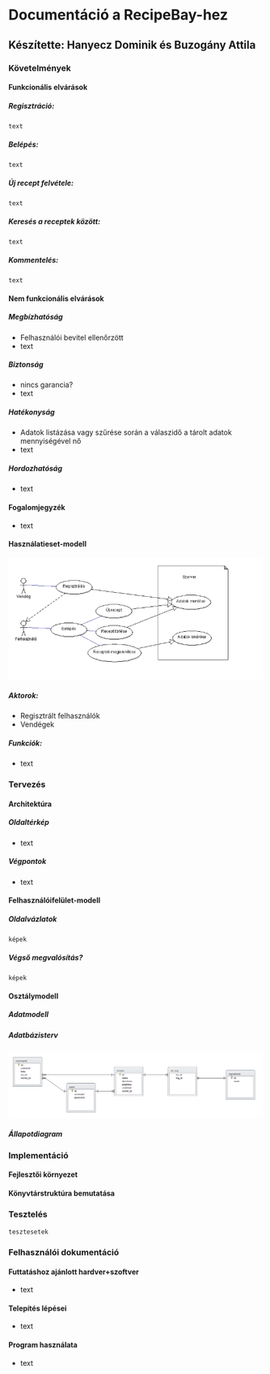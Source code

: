 # Documentáció a RecipeBay-hez

## Készítette: Hanyecz Dominik és Buzogány Attila


### Követelmények

#### Funkcionális elvárások
##### Regisztráció:
    text

##### Belépés:
    text

##### Új recept felvétele:
    text

##### Keresés a receptek között:
    text

##### Kommentelés:
    text


#### Nem funkcionális elvárások
##### Megbízhatóság
  - Felhasználói bevitel ellenőrzött
  - text
  
##### Biztonság
  - nincs garancia?
  - text

##### Hatékonyság
  - Adatok listázása vagy szűrése során a válaszidő a tárolt adatok mennyiségével nő
  - text

##### Hordozhatóság
  - text


#### Fogalomjegyzék
  - text

#### Használatieset-modell
![Használatieset](images/UseCase.png)

##### Aktorok:
  - Regisztrált felhasználók
  - Vendégek

##### Funkciók:
  - text


### Tervezés

#### Architektúra
##### Oldaltérkép
  - text

##### Végpontok
  - text

#### Felhasználóifelület-modell
##### Oldalvázlatok
	képek

##### Végső megvalósítás?
	képek

#### Osztálymodell
##### Adatmodell

##### Adatbázisterv
![Adtabazis](images/Database.png)

##### Állapotdiagram


### Implementáció
#### Fejlesztői környezet

#### Könyvtárstruktúra bemutatása

### Tesztelés
	tesztesetek

### Felhasználói dokumentáció
#### Futtatáshoz ajánlott hardver+szoftver
  - text

#### Telepítés lépései
  - text

#### Program használata
  - text

